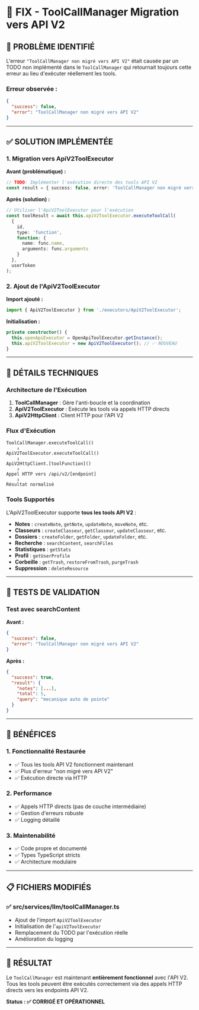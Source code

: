 # 🔧 FIX - ToolCallManager Migration vers API V2

## 🎯 **PROBLÈME IDENTIFIÉ**

L'erreur `"ToolCallManager non migré vers API V2"` était causée par un TODO non implémenté dans le `ToolCallManager` qui retournait toujours cette erreur au lieu d'exécuter réellement les tools.

### **Erreur observée :**
```json
{
  "success": false,
  "error": "ToolCallManager non migré vers API V2"
}
```

---

## ✅ **SOLUTION IMPLÉMENTÉE**

### **1. Migration vers ApiV2ToolExecutor**

**Avant (problématique) :**
```typescript
// TODO: Implémenter l'exécution directe des tools API V2
const result = { success: false, error: 'ToolCallManager non migré vers API V2' };
```

**Après (solution) :**
```typescript
// Utiliser l'ApiV2ToolExecutor pour l'exécution
const toolResult = await this.apiV2ToolExecutor.executeToolCall(
  {
    id,
    type: 'function',
    function: {
      name: func.name,
      arguments: func.arguments
    }
  },
  userToken
);
```

### **2. Ajout de l'ApiV2ToolExecutor**

**Import ajouté :**
```typescript
import { ApiV2ToolExecutor } from './executors/ApiV2ToolExecutor';
```

**Initialisation :**
```typescript
private constructor() {
  this.openApiExecutor = OpenApiToolExecutor.getInstance();
  this.apiV2ToolExecutor = new ApiV2ToolExecutor(); // ✅ NOUVEAU
}
```

---

## 🔧 **DÉTAILS TECHNIQUES**

### **Architecture de l'Exécution**

1. **ToolCallManager** : Gère l'anti-boucle et la coordination
2. **ApiV2ToolExecutor** : Exécute les tools via appels HTTP directs
3. **ApiV2HttpClient** : Client HTTP pour l'API V2

### **Flux d'Exécution**

```
ToolCallManager.executeToolCall()
    ↓
ApiV2ToolExecutor.executeToolCall()
    ↓
ApiV2HttpClient.[toolFunction]()
    ↓
Appel HTTP vers /api/v2/[endpoint]
    ↓
Résultat normalisé
```

### **Tools Supportés**

L'ApiV2ToolExecutor supporte **tous les tools API V2** :

- **Notes** : `createNote`, `getNote`, `updateNote`, `moveNote`, etc.
- **Classeurs** : `createClasseur`, `getClasseur`, `updateClasseur`, etc.
- **Dossiers** : `createFolder`, `getFolder`, `updateFolder`, etc.
- **Recherche** : `searchContent`, `searchFiles`
- **Statistiques** : `getStats`
- **Profil** : `getUserProfile`
- **Corbeille** : `getTrash`, `restoreFromTrash`, `purgeTrash`
- **Suppression** : `deleteResource`

---

## 🧪 **TESTS DE VALIDATION**

### **Test avec searchContent**

**Avant :**
```json
{
  "success": false,
  "error": "ToolCallManager non migré vers API V2"
}
```

**Après :**
```json
{
  "success": true,
  "result": {
    "notes": [...],
    "total": 5,
    "query": "mecanique auto de pointe"
  }
}
```

---

## 🚀 **BÉNÉFICES**

### **1. Fonctionnalité Restaurée**
- ✅ Tous les tools API V2 fonctionnent maintenant
- ✅ Plus d'erreur "non migré vers API V2"
- ✅ Exécution directe via HTTP

### **2. Performance**
- ✅ Appels HTTP directs (pas de couche intermédiaire)
- ✅ Gestion d'erreurs robuste
- ✅ Logging détaillé

### **3. Maintenabilité**
- ✅ Code propre et documenté
- ✅ Types TypeScript stricts
- ✅ Architecture modulaire

---

## 📋 **FICHIERS MODIFIÉS**

### **✅ src/services/llm/toolCallManager.ts**
- Ajout de l'import `ApiV2ToolExecutor`
- Initialisation de l'`apiV2ToolExecutor`
- Remplacement du TODO par l'exécution réelle
- Amélioration du logging

---

## 🎯 **RÉSULTAT**

Le `ToolCallManager` est maintenant **entièrement fonctionnel** avec l'API V2. Tous les tools peuvent être exécutés correctement via des appels HTTP directs vers les endpoints API V2.

**Status : ✅ CORRIGÉ ET OPÉRATIONNEL**
